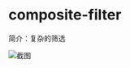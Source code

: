 # composite-filter

简介：复杂的筛选

![截图](https://img.alicdn.com/tfs/TB1mfclilTH8KJjy0FiXXcRsXXa-1896-246.png)





